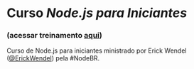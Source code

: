 # Curso *Node.js para Iniciantes*
### (acessar treinamento [aqui](https://treinamento.nodebr.org/))

Curso de Node.js para iniciantes ministrado por Erick Wendel ([@ErickWendel](https://github.com/ErickWendel)) pela #NodeBR.
